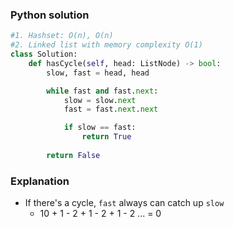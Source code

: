 ### Python solution
```python
#1. Hashset: O(n), O(n)
#2. Linked list with memory complexity O(1)
class Solution:
    def hasCycle(self, head: ListNode) -> bool:
        slow, fast = head, head

        while fast and fast.next:
            slow = slow.next
            fast = fast.next.next

            if slow == fast:
                return True
                
        return False
```

### Explanation
- If there's a cycle, ```fast``` always can catch up ```slow```
  - 10 + 1 - 2 + 1 - 2 + 1 - 2 ... = 0
